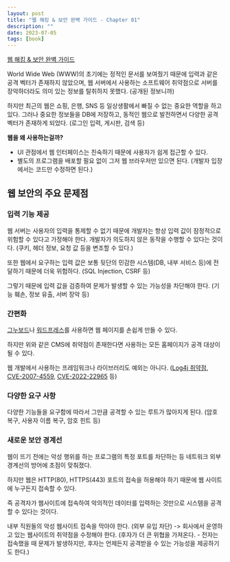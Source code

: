 ```yaml
---
layout: post
title: "웹 해킹 & 보안 완벽 가이드 - Chapter 01"
description: ""
date: 2023-07-05
tags: [book]
---
```


<a href="https://www.yes24.com/Product/Goods/14275829">웹 해킹 & 보안 완벽 가이드</a>

World Wide Web (WWW)의 초기에는 정적인 문서를 보여줬기 때문에 입력과 같은 공격 벡터가 존재하지 않았으며, 웹 서버에서 사용하는 소프트웨어 취약점으로 서버를 장악하더라도 의미 있는 정보를 탈취하지 못했다. (공개된 정보니까)

하지만 최근의 웹은 쇼핑, 은행, SNS 등 일상생활에서 빠질 수 없는 중요한 역할을 하고 있다. 그러나 중요한 정보들을 DB에 저장하고, 동적인 웹으로 발전하면서 다양한 공격 벡터가 존재하게 되었다. (로그인 입력, 게시판, 검색 등)

**웹을 왜 사용하는걸까?**

* UI 관점에서 웹 인터페이스는 친숙하기 때문에 사용자가 쉽게 접근할 수 있다.
* 별도의 프로그램을 배포할 필요 없이 그저 웹 브라우저만 있으면 된다. (개발자 입장에서는 코드만 수정하면 된다.)

## 웹 보안의 주요 문제점

### 입력 기능 제공

웹 서버는 사용자의 입력을 통제할 수 없기 때문에 개발자는 항상 입력 값이 잠정적으로 위험할 수 있다고 가정해야 한다. 개발자가 의도하지 않은 동작을 수행할 수 있다는 것이다. (쿠키, 헤더 정보, 요청 값 등을 변조할 수 있다.)

또한 웹에서 요구하는 입력 값은 보통 뒷단의 민감한 시스템(DB, 내부 서비스 등)에 전달하기 때문에 더욱 위험하다. (SQL Injection, CSRF 등)

그렇기 때문에 입력 값을 검증하여 문제가 발생할 수 있는 가능성을 차단해야 한다. (기능 훼손, 정보 유출, 서버 장악 등)

### 간편화

<a href="https://sir.kr/">그누보드</a>나 <a href="https://wordpress.com/">워드프레스</a>를 사용하면 웹 페이지를 손쉽게 만들 수 있다.

하지만 위와 같은 CMS에 취약점이 존재한다면 사용하는 모든 홈페이지가 공격 대상이 될 수 있다.

웹 개발에서 사용하는 프레임워크나 라이브러리도 예외는 아니다. (<a href="https://namu.wiki/w/Log4j%20%EB%B3%B4%EC%95%88%20%EC%B7%A8%EC%95%BD%EC%A0%90%20%EC%82%AC%ED%83%9C">Log4j 취약점</a>, <a href="https://www.trellix.com/en-us/about/newsroom/stories/research/tarfile-exploiting-the-world.html">CVE-2007-4559</a>, <a href="https://www.igloo.co.kr/security-information/spring4shellcve-2022-22965-%EC%B7%A8%EC%95%BD%EC%A0%90-%EC%9B%90%EC%9D%B8%EB%B6%84%EC%84%9D-%EB%B0%8F-%EB%8C%80%EC%9D%91%EB%B0%A9%EC%95%88/">CVE-2022-22965</a> 등)

### 다양한 요구 사항

다양한 기능들을 요구함에 따라서 그만큼 공격할 수 있는 루트가 많아지게 된다. (암호 복구, 사용자 이름 복구, 암호 힌트 등)

### 새로운 보안 경계선

웹이 뜨기 전에는 악성 행위를 하는 프로그램의 특정 포트를 차단하는 등 네트워크 외부 경계선의 방어에 초점이 맞춰졌다.

하지만 웹은 HTTP(80), HTTPS(443) 포트의 접속을 허용해야 하기 때문에 웹 사이트에 누구든지 접속할 수 있다.

즉 공격자가 웹사이트에 접속하여 악의적인 데이터를 입력하는 것만으로 시스템을 공격할 수 있다는 것이다.

내부 직원들의 악성 웹사이트 접속을 막아야 한다. (외부 유입 차단) -> 회사에서 운영하고 있는 웹사이트의 취약점을 수정해야 한다. (후자가 더 큰 위협을 가져온다. - 전자는 접속했을 때 문제가 발생하지만, 후자는 언제든지 공격받을 수 있는 가능성을 제공하기도 한다.)
